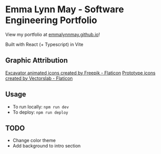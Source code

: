 # Emma Lynn May - Software Engineering Portfolio

View my portfolio at <a href="https://emmalynnmay.github.io/">emmalynnmay.github.io</a>!

Built with React (+ Typescript) in Vite

## Graphic Attribution
<a href="https://www.flaticon.com/free-animated-icons/excavator" title="excavator animated icons">Excavator animated icons created by Freepik - Flaticon</a>
<a href="https://www.flaticon.com/free-icons/prototype" title="prototype icons">Prototype icons created by Vectorslab - Flaticon</a>

## Usage
* To run locally: `npm run dev`
* To deploy: `npm run deploy`

## TODO
* Change color theme
* Add background to intro section